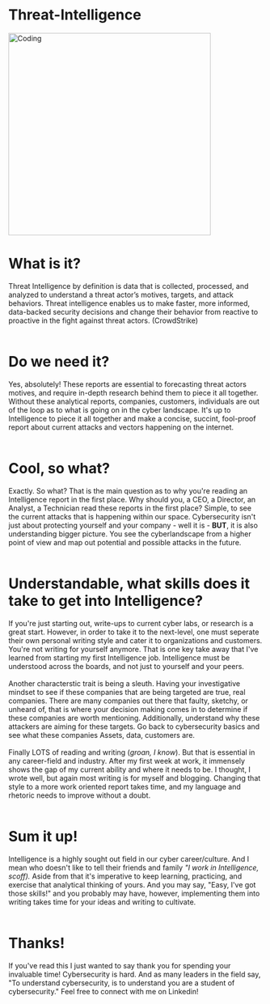 # Threat-Intelligence
<img align="center" alt="Coding" width="400" src="https://media.giphy.com/media/v3LxMGs7TObBO5Uqik/giphy.gif">

# What is it? 

Threat Intelligence by definition is data that is collected, processed, and analyzed to understand a threat actor’s motives, targets, and attack behaviors. Threat intelligence enables us to make faster, more informed, data-backed security decisions and change their behavior from reactive to proactive in the fight against threat actors. (CrowdStrike)
</br>
</br> 
# Do we need it?

Yes, absolutely! These reports are essential to forecasting threat actors motives, and require in-depth research behind them to piece it all together. Without these
analytical reports, companies, customers, individuals are out of the loop as to what is going on in the cyber landscape. It's up to Intelligence to piece it 
all together and make a concise, succint, fool-proof report about current attacks and vectors happening on the internet.
</br>
</br>
# Cool, so what?

Exactly. So what? That is the main question as to why you're reading an Intelligence report in the first place. Why should you, a CEO, a Director, an Analyst, a Technician
read these reports in the first place? Simple, to see the current attacks that is happening within our space. Cybersecurity isn't just about protecting yourself
and your company - well it is - **BUT**, it is also understanding bigger picture. You see the cyberlandscape from a higher point of view and map out potential and possible attacks
in the future.
</br>
</br>
# Understandable, what skills does it take to get into Intelligence?

If you're just starting out, write-ups to current cyber labs, or research is a great start. However, in order to take it to the next-level, one must seperate their
own personal writing style and cater it to organizations and customers. You're not writing for yourself anymore. That is one key take away that I've learned from starting
my first Intelligence job. Intelligence must be understood across the boards, and not just to yourself and your peers. 
</br>
</br>
Another characterstic trait is being a sleuth. Having your investigative mindset to see if these companies that are being targeted are true, real companies. 
There are many companies out there that faulty, sketchy, or unheard of, that is where your decision making comes in to determine if these companies are worth mentioning.
Additionally, understand why these attackers are aiming for these targets. Go back to cybersecurity basics and see what these companies Assets, data, customers are. 
</br>
</br>
Finally LOTS of reading and writing (*groan, I know*). But that is essential in any career-field and industry. After my first week at work, it immensely shows the gap of my current
ability and where it needs to be. I thought, I wrote well, but again most writing is for myself and blogging. Changing that style to a more work oriented report takes time, and my language and
rhetoric needs to improve without a doubt.
</br>
</br>
# Sum it up!

Intelligence is a highly sought out field in our cyber career/culture. And I mean who doesn't like to tell their friends and family *"I work in Intelligence, scoff).* 
Aside from that it's imperative to keep learning, practicing, and exercise that analytical thinking of yours. And you may say, "Easy, I've got those skills!" and you 
probably may have, however, implementing them into writing takes time for your ideas and writing to cultivate. 
</br>
</br>
# Thanks!

If you've read this I just wanted to say thank you for spending your invaluable time! Cybersecurity is hard. And as many leaders in the field say, "To understand cybersecurity,
is to understand you are a student of cybersecurity." Feel free to connect with me on Linkedin!
